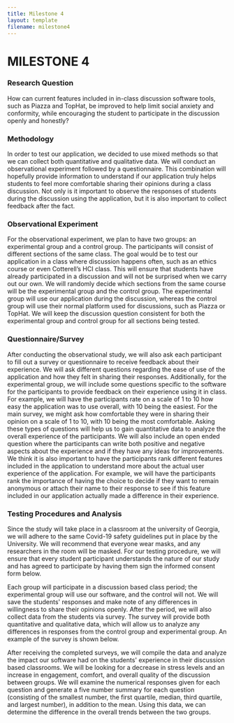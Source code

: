 ```yaml
---
title: Milestone 4
layout: template
filename: milestone4
--- 
```


# MILESTONE 4

### Research Question

How can current features included in in-class discussion software tools, such as Piazza and TopHat, be improved to help limit social anxiety and conformity, while encouraging the student to participate in the discussion openly and honestly? 

### Methodology

In order to test our application, we decided to use mixed methods so that we can collect both quantitative and qualitative data. We will conduct an observational experiment followed by a questionnaire. This combination will hopefully provide information to understand if our application truly helps students to feel more comfortable sharing their opinions during a class discussion. Not only is it important to observe the responses of students during the discussion using the application, but it is also important to collect feedback after the fact. 


### Observational Experiment 

For the observational experiment, we plan to have two groups: an experimental group and a control group. The participants will consist of different sections of the same class. The goal would be to test our application in a class where discussion happens often, such as an ethics course or even Cotterell’s HCI class. This will ensure that students have already participated in a discussion and will not be surprised when we carry out our own. We will randomly decide which sections from the same course will be the experimental group and the control group. The experimental group will use our application during the discussion, whereas the control group will use their normal platform used for discussions, such as Piazza or TopHat. We will keep the discussion question consistent for both the experimental group and control group for all sections being tested. 		

### Questionnaire/Survey

After conducting the observational study, we will also ask each participant to fill out a survey or questionnaire to receive feedback about their experience. We will ask different questions regarding the ease of use of the application and how they felt in sharing their responses. Additionally, for the experimental group, we will include some questions specific to the software for the participants to provide feedback on their experience using it in class. For example, we will have the participants rate on a scale of 1 to 10 how easy the application was to use overall, with 10 being the easiest. For the main survey, we might ask how comfortable they were in sharing their opinion on a scale of 1 to 10, with 10 being the most comfortable. Asking these types of questions will help us to gain quantitative data to analyze the overall experience of the participants. We will also include an open ended question where the participants can write both positive and negative aspects about the experience and if they have any ideas for improvements. We think it is also important to have the participants rank different features included in the application to understand more about the actual user experience of the application. For example, we will have the participants rank the importance of having the choice to decide if they want to remain anonymous or attach their name to their response to see if this feature included in our application actually made a difference in their experience. 

### Testing Procedures and Analysis

Since the study will take place in a classroom at the university of Georgia, we will adhere to the same Covid-19 safety guidelines put in place by the University. We will recommend that everyone wear masks, and any researchers in the room will be masked. For our testing procedure, we will ensure that every student participant understands the nature of our study and has agreed to participate by having them sign the informed consent form below.

Each group will participate in a discussion based class period; the experimental group will use our software, and the control will not. We will save the students' responses and make note of any differences in willingness to share their opinions openly. After the period, we will also collect data from the students via survey. The survey will provide both quantitative and qualitative data, which will allow us to analyze any differences in responses from the control group and experimental group. An example of the survey is shown below. 

After receiving the completed surveys, we will compile the data and analyze the impact our software had on the students' experience in their discussion based classrooms. We will be looking for a decrease in stress levels and an increase in engagement, comfort, and overall quality of the discussion between groups. We will examine the numerical responses given for each question and generate a five number summary for each question (consisting of the smallest number, the first quartile, median, third quartile, and largest number), in addition to the mean. Using this data, we can determine the difference in the overall trends between the two groups.  
	

